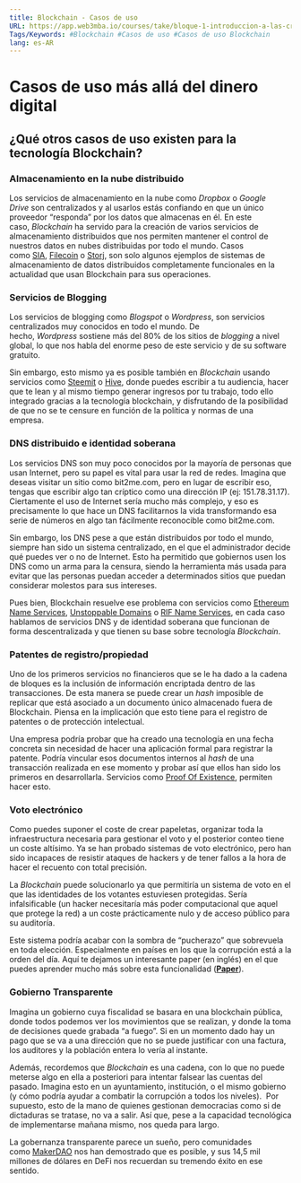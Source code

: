 ```yaml
---
title: Blockchain - Casos de uso
URL: https://app.web3mba.io/courses/take/bloque-1-introduccion-a-las-criptomonedas/texts/35678398-u2-6-blockchain-casos-de-uso
Tags/Keywords: #Blockchain #Casos de uso #Casos de uso Blockchain
lang: es-AR
---
```

# Casos de uso más allá del dinero digital
## ¿Qué otros casos de uso existen para la tecnología Blockchain?
### Almacenamiento en la nube distribuido
Los servicios de almacenamiento en la nube como _Dropbox_ o _Google Drive_ son centralizados y al usarlos estás confiando en que un único proveedor “responda” por los datos que almacenas en él. En este caso, _Blockchain_ ha servido para la creación de varios servicios de almacenamiento distribuidos que nos permiten mantener el control de nuestros datos en nubes distribuidas por todo el mundo. Casos como [SIA](https://sia.tech/), [Filecoin](https://filecoin.io/) o [Storj](https://www.storj.io/), son solo algunos ejemplos de sistemas de almacenamiento de datos distribuidos completamente funcionales en la actualidad que usan Blockchain para sus operaciones.    

### Servicios de Blogging
Los servicios de blogging como _Blogspot_ o _Wordpress_, son servicios centralizados muy conocidos en todo el mundo. De hecho, _Wordpress_ sostiene más del 80% de los sitios de _blogging_ a nivel global, lo que nos habla del enorme peso de este servicio y de su software gratuito.   

Sin embargo, esto mismo ya es posible también en _Blockchain_ usando servicios como [Steemit](https://steemit.com/) o [Hive](https://hive.blog/), donde puedes escribir a tu audiencia, hacer que te lean y al mismo tiempo generar ingresos por tu trabajo, todo ello integrado gracias a la tecnología blockchain, y disfrutando de la posibilidad de que no se te censure en función de la política y normas de una empresa.    

### DNS distribuido e identidad soberana
Los servicios DNS son muy poco conocidos por la mayoría de personas que usan Internet, pero su papel es vital para usar la red de redes. Imagina que deseas visitar un sitio como bit2me.com, pero en lugar de escribir eso, tengas que escribir algo tan críptico como una dirección IP (ej: 151.78.31.17). Ciertamente el uso de Internet sería mucho más complejo, y eso es precisamente lo que hace un DNS facilitarnos la vida transformando esa serie de números en algo tan fácilmente reconocible como bit2me.com.

Sin embargo, los DNS pese a que están distribuidos por todo el mundo, siempre han sido un sistema centralizado, en el que el administrador decide qué puedes ver o no de Internet. Esto ha permitido que gobiernos usen los DNS como un arma para la censura, siendo la herramienta más usada para evitar que las personas puedan acceder a determinados sitios que puedan considerar molestos para sus intereses. 

Pues bien, Blockchain resuelve ese problema con servicios como [Ethereum Name Services](https://ens.domains/es/), [Unstoppable Domains](https://unstoppabledomains.com/es-es) o [RIF Name Services](https://www.rifos.org/nameservice/), en cada caso hablamos de servicios DNS y de identidad soberana que funcionan de forma descentralizada y que tienen su base sobre tecnología _Blockchain_.   

### Patentes de registro/propiedad
Uno de los primeros servicios no financieros que se le ha dado a la cadena de bloques es la inclusión de información encriptada dentro de las transacciones. De esta manera se puede crear un _hash_ imposible de replicar que está asociado a un documento único almacenado fuera de Blockchain. Piensa en la implicación que esto tiene para el registro de patentes o de protección intelectual.

Una empresa podría probar que ha creado una tecnología en una fecha concreta sin necesidad de hacer una aplicación formal para registrar la patente. Podría vincular esos documentos internos al _hash_ de una transacción realizada en ese momento y probar así que ellos han sido los primeros en desarrollarla. Servicios como [Proof Of Existence](https://www.proofofexistence.com/), permiten hacer esto.

### Voto electrónico
Como puedes suponer el coste de crear papeletas, organizar toda la infraestructura necesaria para gestionar el voto y el posterior conteo tiene un coste altísimo. Ya se han probado sistemas de voto electrónico, pero han sido incapaces de resistir ataques de hackers y de tener fallos a la hora de hacer el recuento con total precisión.

La _Blockchain_ puede solucionarlo ya que permitiría un sistema de voto en el que las identidades de los votantes estuviesen protegidas. Sería infalsificable (un hacker necesitaría más poder computacional que aquel que protege la red) a un coste prácticamente nulo y de acceso público para su auditoría.

Este sistema podría acabar con la sombra de “pucherazo” que sobrevuela en toda elección. Especialmente en países en los que la corrupción está a la orden del día. Aquí te dejamos un interesante paper (en inglés) en el que puedes aprender mucho más sobre esta funcionalidad ([**Paper**](https://academy.bit2me.com/wp-content/uploads/2023/09/blockchain-vote-system.pdf)).

### Gobierno Transparente
Imagina un gobierno cuya fiscalidad se basara en una blockchain pública, donde todos podemos ver los movimientos que se realizan, y donde la toma de decisiones quede grabada “a fuego”. Si en un momento dado hay un pago que se va a una dirección que no se puede justificar con una factura, los auditores y la población entera lo vería al instante.

Además, recordemos que _Blockchain_ es una cadena, con lo que no puede meterse algo en ella a posteriori para intentar falsear las cuentas del pasado. Imagina esto en un ayuntamiento, institución, o el mismo gobierno (y cómo podría ayudar a combatir la corrupción a todos los niveles).  Por supuesto, esto de la mano de quienes gestionan democracias como si de dictaduras se tratase, no va a salir. Así que, pese a la capacidad tecnológica de implementarse mañana mismo, nos queda para largo.

La gobernanza transparente parece un sueño, pero comunidades como [MakerDAO](https://makerdao.com/es/) nos han demostrado que es posible, y sus 14,5 mil millones de dólares en DeFi nos recuerdan su tremendo éxito en ese sentido.  